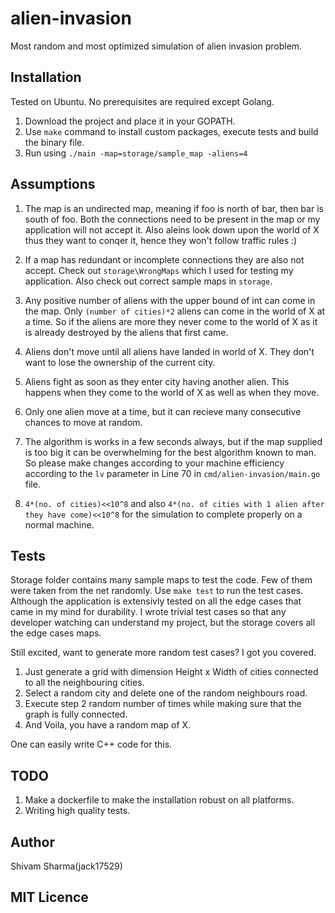 # alien-invasion

Most random and most optimized simulation of alien invasion problem.

## Installation

Tested on Ubuntu. No prerequisites are required except Golang.

1. Download the project and place it in your GOPATH.
2. Use `make` command to install custom packages, execute tests and build the binary file.
3. Run using `./main -map=storage/sample_map -aliens=4`

## Assumptions

1. The map is an undirected map, meaning if foo is north of bar, then bar is south of foo. Both the connections need to be present in the map or my application will not accept it. Also aleins look down upon the world of X thus they want to conqer it, hence they won't follow traffic rules :)

2. If a map has redundant or incomplete connections they are also not accept. Check out `storage\WrongMaps` which I used for testing my application. Also check out correct sample maps in `storage`.

3. Any positive number of aliens with the upper bound of int can come in the map. Only `(number of cities)*2` aliens can come in the world of X at a time. So if the aliens are more they never come to the world of X as it is already destroyed by the aliens that first came.

4. Aliens don't move until all aliens have landed in world of X. They don't want to lose the ownership of the current city.

5. Aliens fight as soon as they enter city having another alien. This happens when they come to the world of X as well as when they move.

6. Only one alien move at a time, but it can recieve many consecutive chances to move at random.

7. The algorithm is works in a few seconds always, but if the map supplied is too big it can be overwhelming for the best algorithm known to man. So please make changes according to your machine efficiency according to the `lv` parameter in Line 70 in `cmd/alien-invasion/main.go` file.

8. `4*(no. of cities)<<10^8` and also `4*(no. of cities with 1 alien after they have come)<<10^8` for the simulation to complete properly on a normal machine.

## Tests

Storage folder contains many sample maps to test the code. Few of them were taken from the net randomly.
Use `make test` to run the test cases.
Although the application is extensivly tested on all the edge cases that came in my mind for durability. I wrote trivial test cases so that any developer watching can understand my project, but the storage covers all the edge cases maps.

Still excited, want to generate more random test cases?
I got you covered.
1. Just generate a grid with dimension Height x Width of cities connected to all the neighbouring cities.
2. Select a random city and delete one of the random neighbours road.
3. Execute step 2 random number of times while making sure that the graph is fully connected.
4. And Voila, you have a random map of X.

One can easily write C++ code for this.

## TODO

1. Make a dockerfile to make the installation robust on all platforms.
2. Writing high quality tests.

## Author

Shivam Sharma(jack17529)

## MIT Licence
